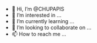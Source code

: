 - 👋 Hi, I’m @CHUPAPIS
- 👀 I’m interested in ...
- 🌱 I’m currently learning ...
- 💞️ I’m looking to collaborate on ...
- 📫 How to reach me ...

<!---
CHUPAPIS/CHUPAPIS is a ✨ special ✨ repository because its `README.md` (this file) appears on your GitHub profile.
You can click the Preview link to take a look at your changes.
--->
